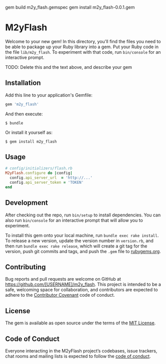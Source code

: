gem build m2y_flash.gemspec
gem install m2y_flash-0.0.1.gem


# M2yFlash

Welcome to your new gem! In this directory, you'll find the files you need to be able to package up your Ruby library into a gem. Put your Ruby code in the file `lib/m2y_flash`. To experiment with that code, run `bin/console` for an interactive prompt.

TODO: Delete this and the text above, and describe your gem

## Installation

Add this line to your application's Gemfile:

```ruby
gem 'm2y_flash'
```

And then execute:

    $ bundle

Or install it yourself as:

    $ gem install m2y_flash

## Usage

```ruby
# config/initializers/flash.rb
M2yFlash.configure do |config|
  config.api_server_url  = 'http://...'
  config.api_server_token = 'TOKEN'
end
```

## Development

After checking out the repo, run `bin/setup` to install dependencies. You can also run `bin/console` for an interactive prompt that will allow you to experiment.

To install this gem onto your local machine, run `bundle exec rake install`. To release a new version, update the version number in `version.rb`, and then run `bundle exec rake release`, which will create a git tag for the version, push git commits and tags, and push the `.gem` file to [rubygems.org](https://rubygems.org).

## Contributing

Bug reports and pull requests are welcome on GitHub at https://github.com/[USERNAME]/m2y_flash. This project is intended to be a safe, welcoming space for collaboration, and contributors are expected to adhere to the [Contributor Covenant](http://contributor-covenant.org) code of conduct.

## License

The gem is available as open source under the terms of the [MIT License](https://opensource.org/licenses/MIT).

## Code of Conduct

Everyone interacting in the M2yFlash project’s codebases, issue trackers, chat rooms and mailing lists is expected to follow the [code of conduct](https://github.com/[USERNAME]/m2y_flash/blob/master/CODE_OF_CONDUCT.md).
